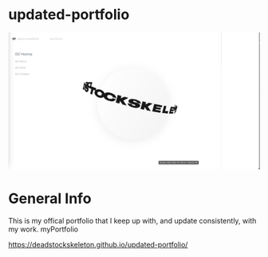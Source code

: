 # updated-portfolio
![screenshot](/public/assets/screenshot.jpeg)

# General Info
This is my offical portfolio that I keep up with, and update consistently, with my work. myPortfolio

https://deadstockskeleton.github.io/updated-portfolio/



